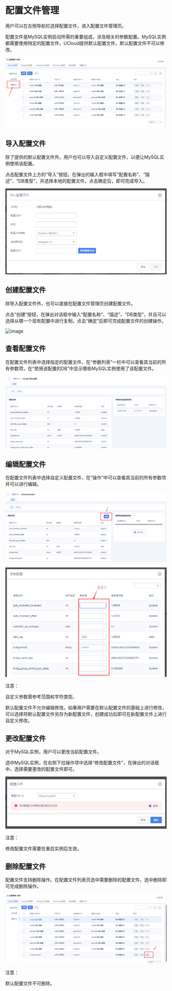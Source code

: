 

# 配置文件管理

用户可以在左侧导航栏选择配置文件，进入配置文件管理页。

配置文件是MySQL实例启动所需的重要组成，涉及相关的参数配置。MySQL实例都需要使用特定的配置文件，UCloud提供默认配置文件，默认配置文件不可以修改。

![image](/images/配置文件.png)

## 导入配置文件

除了提供的默认配置文件外，用户也可以导入自定义配置文件，以便让MySQL实例使用该配置。

点击配置文件上方的“导入”按钮，在弹出的输入框中填写“配置名称”、“描述”、“DB类型”，并选择本地的配置文件，点击确定后，即可完成导入。

![image](/images/导入配置文件.png)

## 创建配置文件

除导入配置文件外，也可以直接在配置文件管理页创建配置文件。

点击“创建”按钮，在弹出对话框中输入“配置名称”、“描述”、“DB类型”，并且可以选择从哪一个现有配置中进行复制，点击“确定”后即可完成配置文件的创建操作。

![image](/images/udb-mysql/创建配置文件.png)

## 查看配置文件

在配置文件列表中选择指定的配置文件，在“参数列表”一栏中可以查看其当前的所有参数项，在“使用该配置的DB”中显示哪些MySQL实例使用了该配置文件。

![image](/images/查看配置文件.png)

## 编辑配置文件

在配置文件列表中选择自定义配置文件，在“操作”中可以查看其当前的所有参数项并可以进行编辑。

![image](/images/编辑配置文件0.png)

![image](/images/编辑配置文件.png)

注意：

自定义参数需参考范围和字符类型。

默认配置文件不允许编辑修改。如果用户需要在默认配置文件的基础上进行修改，可以选择将默认配置文件另存为新配置文件，创建成功后即可在新配置文件上进行自定义修改。

## 更改配置文件

对于MySQL实例，用户可以更改当前配置文件。

选中MySQL实例，在右侧下拉操作项中选择“修改配置文件”，在弹出的对话框中，选择需要更改的配置文件即可。

![image](/images/修改配置文件.png)

注意：

修改配置文件需要在重启实例后生效。

## 删除配置文件

配置文件支持删除操作。在配置文件列表页选中需要删除的配置文件，选中删除即可完成删除操作。

![image](/images/删除配置文件.png)

注意：

默认配置文件不可删除。
